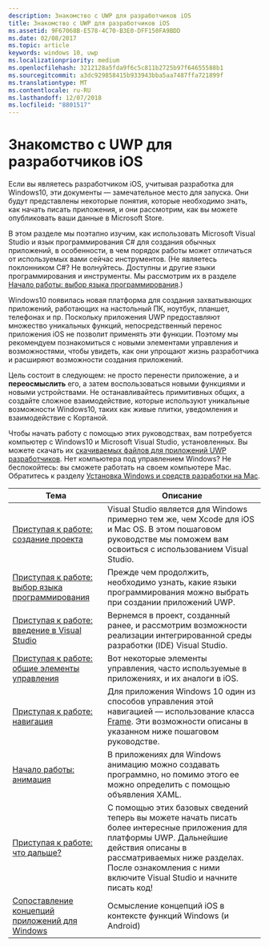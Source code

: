 ```yaml
---
description: Знакомство с UWP для разработчиков iOS
title: Знакомство с UWP для разработчиков iOS
ms.assetid: 9F67068B-E578-4C70-B3E0-DFF150FA9BDD
ms.date: 02/08/2017
ms.topic: article
keywords: windows 10, uwp
ms.localizationpriority: medium
ms.openlocfilehash: 3212128a5fda9f6c5c811b2725b97f64655588b1
ms.sourcegitcommit: a3dc929858415b933943bba5aa7487ffa721899f
ms.translationtype: MT
ms.contentlocale: ru-RU
ms.lasthandoff: 12/07/2018
ms.locfileid: "8801517"
---
```

# <a name="getting-started-with-uwp-for-ios-developers"></a>Знакомство с UWP для разработчиков iOS


Если вы являетесь разработчиком iOS, учитывая разработка для Windows10, эти документы — замечательное место для запуска. Они будут представлены некоторые понятия, которые необходимо знать, как начать писать приложения, и они рассмотрим, как вы можете опубликовать ваши данные в Microsoft Store.

В этом разделе мы поэтапно изучим, как использовать Microsoft Visual Studio и язык программирования C# для создания обычных приложений, в особенности, в чем порядок работы может отличаться от используемых вами сейчас инструментов. (Не являетесь поклонником C#? Не волнуйтесь. Доступны и другие языки программирования и инструменты. Мы рассмотрим их в разделе [Начало работы: выбор языка программирования](getting-started-choosing-a-programming-language.md).)

Windows10 появилась новая платформа для создания захватывающих приложений, работающих на настольный ПК, ноутбук, планшет, телефонах и пр. Поскольку приложения UWP предоставляют множество уникальных функций, непосредственный перенос приложения iOS не позволит применять эти функции. Поэтому мы рекомендуем познакомиться с новыми элементами управления и возможностями, чтобы увидеть, как они упрощают жизнь разработчика и расширяют возможности создания приложений.

Цель состоит в следующем: не просто перенести приложение, а и **переосмыслить** его, а затем воспользоваться новыми функциями и новыми устройствами. Не останавливайтесь примитивных общих, а создайте сложное взаимодействие, которые используют уникальные возможности Windows10, таких как живые плитки, уведомления и взаимодействие с Кортаной.

Чтобы начать работу с помощью этих руководствах, вам потребуется компьютер с Windows10 и Microsoft Visual Studio, установленных. Вы можете скачать их [скачиваемых файлов для приложений UWP разработчиков](https://developer.microsoft.com/en-us/windows/downloads). Нет компьютера под управлением Windows? Не беспокойтесь: вы сможете работать на своем компьютере Mac. Обратитесь к разделу [Установка Windows и средств разработки на Mac](setting-up-your-mac-with-windows-10.md).

| Тема | Описание |
|-------|-------------|
| [Приступая к работе: создание проекта](getting-started-creating-a-project.md) | Visual Studio является для Windows примерно тем же, чем Xcode для iOS и Mac OS. В этом пошаговом руководстве мы поможем вам освоиться с использованием Visual Studio. |
| [Приступая к работе: выбор языка программирования](getting-started-choosing-a-programming-language.md) | Прежде чем продолжить, необходимо узнать, какие языки программирования можно выбрать при создании приложений UWP. |
| [Приступая к работе: введение в Visual Studio](getting-started-getting-around-in-visual-studio.md) | Вернемся в проект, созданный ранее, и рассмотрим возможности реализации интегрированной среды разработки (IDE) Visual Studio. |
| [Приступая к работе: общие элементы управления](getting-started-common-controls.md) | Вот некоторые элементы управления, часто используемые в приложениях, и их аналоги в iOS. |
| [Приступая к работе: навигация](getting-started-navigation.md) | Для приложения Windows 10 один из способов управления этой навигацией — использование класса [Frame](https://msdn.microsoft.com/library/windows/apps/br242682). Эти возможности описаны в указанном ниже пошаговом руководстве. |
| [Начало работы: анимация](getting-started-animation.md) | В приложениях для Windows анимацию можно создавать программно, но помимо этого ее можно определить с помощью объявления XAML. |
| [Приступая к работе: что дальше?](getting-started-what-next.md) | С помощью этих базовых сведений теперь вы можете начать писать более интересные приложения для платформы UWP. Дальнейшие действия описаны в рассматриваемых ниже разделах. После ознакомления с ними включите Visual Studio и начните писать код! |
| [Сопоставление концепций приложений для Windows](https://msdn.microsoft.com//windows/uwp/porting/android-ios-uwp-map) | Осмысление концепций iOS в контексте функций Windows (и Android) |

 

 

 
